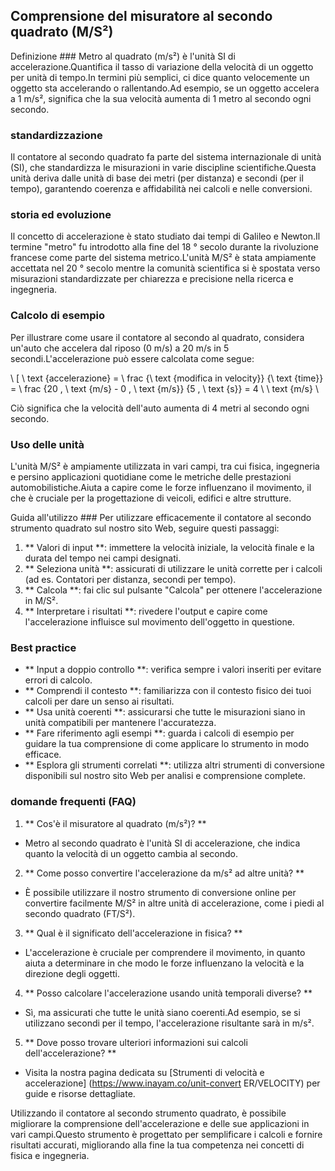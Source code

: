 ## Comprensione del misuratore al secondo quadrato (M/S²)

Definizione ###
Metro al quadrato (m/s²) è l'unità SI di accelerazione.Quantifica il tasso di variazione della velocità di un oggetto per unità di tempo.In termini più semplici, ci dice quanto velocemente un oggetto sta accelerando o rallentando.Ad esempio, se un oggetto accelera a 1 m/s², significa che la sua velocità aumenta di 1 metro al secondo ogni secondo.

### standardizzazione
Il contatore al secondo quadrato fa parte del sistema internazionale di unità (SI), che standardizza le misurazioni in varie discipline scientifiche.Questa unità deriva dalle unità di base dei metri (per distanza) e secondi (per il tempo), garantendo coerenza e affidabilità nei calcoli e nelle conversioni.

### storia ed evoluzione
Il concetto di accelerazione è stato studiato dai tempi di Galileo e Newton.Il termine "metro" fu introdotto alla fine del 18 ° secolo durante la rivoluzione francese come parte del sistema metrico.L'unità M/S² è stata ampiamente accettata nel 20 ° secolo mentre la comunità scientifica si è spostata verso misurazioni standardizzate per chiarezza e precisione nella ricerca e ingegneria.

### Calcolo di esempio
Per illustrare come usare il contatore al secondo al quadrato, considera un'auto che accelera dal riposo (0 m/s) a 20 m/s in 5 secondi.L'accelerazione può essere calcolata come segue:

\ [
\ text {accelerazione} = \ frac {\ text {modifica in velocity}} {\ text {time}} = \ frac {20 \, \ text {m/s} - 0 \, \ text {m/s}} {5 \, \ text {s}} = 4 \ \ text {m/s}
\

Ciò significa che la velocità dell'auto aumenta di 4 metri al secondo ogni secondo.

### Uso delle unità
L'unità M/S² è ampiamente utilizzata in vari campi, tra cui fisica, ingegneria e persino applicazioni quotidiane come le metriche delle prestazioni automobilistiche.Aiuta a capire come le forze influenzano il movimento, il che è cruciale per la progettazione di veicoli, edifici e altre strutture.

Guida all'utilizzo ###
Per utilizzare efficacemente il contatore al secondo strumento quadrato sul nostro sito Web, seguire questi passaggi:
1. ** Valori di input **: immettere la velocità iniziale, la velocità finale e la durata del tempo nei campi designati.
2. ** Seleziona unità **: assicurati di utilizzare le unità corrette per i calcoli (ad es. Contatori per distanza, secondi per tempo).
3. ** Calcola **: fai clic sul pulsante "Calcola" per ottenere l'accelerazione in M/S².
4. ** Interpretare i risultati **: rivedere l'output e capire come l'accelerazione influisce sul movimento dell'oggetto in questione.

### Best practice
- ** Input a doppio controllo **: verifica sempre i valori inseriti per evitare errori di calcolo.
- ** Comprendi il contesto **: familiarizza con il contesto fisico dei tuoi calcoli per dare un senso ai risultati.
- ** Usa unità coerenti **: assicurarsi che tutte le misurazioni siano in unità compatibili per mantenere l'accuratezza.
- ** Fare riferimento agli esempi **: guarda i calcoli di esempio per guidare la tua comprensione di come applicare lo strumento in modo efficace.
- ** Esplora gli strumenti correlati **: utilizza altri strumenti di conversione disponibili sul nostro sito Web per analisi e comprensione complete.

### domande frequenti (FAQ)

1. ** Cos'è il misuratore al quadrato (m/s²)? **
- Metro al secondo quadrato è l'unità SI di accelerazione, che indica quanto la velocità di un oggetto cambia al secondo.

2. ** Come posso convertire l'accelerazione da m/s² ad altre unità? **
- È possibile utilizzare il nostro strumento di conversione online per convertire facilmente M/S² in altre unità di accelerazione, come i piedi al secondo quadrato (FT/S²).

3. ** Qual è il significato dell'accelerazione in fisica? **
- L'accelerazione è cruciale per comprendere il movimento, in quanto aiuta a determinare in che modo le forze influenzano la velocità e la direzione degli oggetti.

4. ** Posso calcolare l'accelerazione usando unità temporali diverse? **
- Sì, ma assicurati che tutte le unità siano coerenti.Ad esempio, se si utilizzano secondi per il tempo, l'accelerazione risultante sarà in m/s².

5. ** Dove posso trovare ulteriori informazioni sui calcoli dell'accelerazione? **
- Visita la nostra pagina dedicata su [Strumenti di velocità e accelerazione] (https://www.inayam.co/unit-convert ER/VELOCITY) per guide e risorse dettagliate.

Utilizzando il contatore al secondo strumento quadrato, è possibile migliorare la comprensione dell'accelerazione e delle sue applicazioni in vari campi.Questo strumento è progettato per semplificare i calcoli e fornire risultati accurati, migliorando alla fine la tua competenza nei concetti di fisica e ingegneria.
